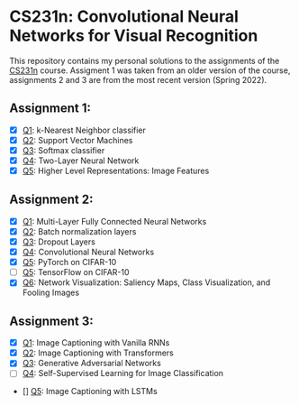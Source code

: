# CS231n: Convolutional Neural Networks for Visual Recognition

This repository contains my personal solutions to the assignments of the [CS231n](http://cs231n.stanford.edu/) course.
Assigment 1 was taken from an older version of the course, assignments 2 and 3 are from the most recent version (Spring 2022).

## Assignment 1:
- [x] [Q1](assignments/assignment1/knn.ipynb): k-Nearest Neighbor classifier
- [x] [Q2](assignments/assignment1/svm.ipynb): Support Vector Machines
- [x] [Q3](assignments/assignment1/softmax.ipynb): Softmax classifier
- [x] [Q4](assignments/assignment1/two_layer_net.ipynb): Two-Layer Neural Network
- [x] [Q5](assignments/assignment1/features.ipynb): Higher Level Representations: Image Features

## Assignment 2:

- [x] [Q1](assignments/assignment2/FullyConnectedNets.ipynb): Multi-Layer Fully Connected Neural Networks
- [x] [Q2](assignments/assignment2/BatchNormalization.ipynb): Batch normalization layers
- [x] [Q3](assignments/assignment2/Dropout.ipynb): Dropout Layers
- [x] [Q4](assignments/assignment2/ConvolutionalNetworks.ipynb): Convolutional Neural Networks
- [x] [Q5](assignments/assignment2/PyTorch.ipynb): PyTorch on CIFAR-10
- [ ] [Q5](assignments/assignment2/TensorFlow.ipynb): TensorFlow on CIFAR-10
- [x] [Q6](assignments/assignment2/Network_Visualization.ipynb): Network Visualization: Saliency Maps, Class Visualization, and Fooling Images

## Assignment 3:
- [x] [Q1](assignments/assignment3/RNN_Captioning.ipynb): Image Captioning with Vanilla RNNs
- [x] [Q2](assignments/assignment3/Transformer_Captioning.ipynb): Image Captioning with Transformers
- [x] [Q3](assignments/assignment3/Generative_Adversarial_Networks.ipynb): Generative Adversarial Networks
- [ ] [Q4](assignments/assignment3/Self_Supervised_Learning.ipynb): Self-Supervised Learning for Image Classification
- [] [Q5](assignments/assignment3/LSTM_Captioning.ipynb): Image Captioning with LSTMs

